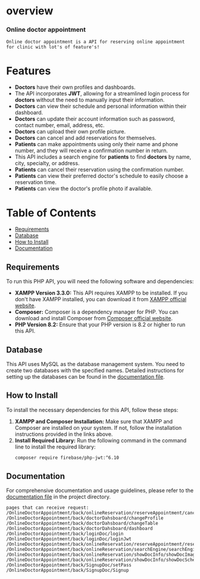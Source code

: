# overview
 ### Online doctor appointment
    Online doctor appointment is a API for reserving online appointment for clinic with lot's of feature's!
 # Features
- **Doctors** have their own profiles and dashboards.
- The API incorporates **JWT**, allowing for a streamlined login process for **doctors** without the need to manually input their information.
- **Doctors** can view their schedule and personal information within their dashboard.
- **Doctors** can update their account information such as password, contact number, email, address, etc.
- **Doctors** can upload their own profile picture.
- **Doctors** can cancel and add reservations for themselves.
- **Patients** can make appointments using only their name and phone number, and they will receive a confirmation number in return.
- This API includes a search engine for **patients** to find **doctors** by name, city, specialty, or address.
- **Patients** can cancel their reservation using the confirmation number.
- **Patients** can view their preferred doctor's schedule to easily choose a reservation time.
- **Patients** can view the doctor's profile photo if available.





# Table of Contents
- [Requirements](#requirements)
- [Database](#database)
- [How to Install](#how-to-install)
- [Documentation](#documentation)

## Requirements
To run this PHP API, you will need the following software and dependencies:
- **XAMPP Version 3.3.0:** This API requires XAMPP to be installed. If you don't have XAMPP installed, you can download it from [XAMPP official website](https://www.apachefriends.org/index.html).
- **Composer:** Composer is a dependency manager for PHP. You can download and install Composer from [Composer official website](https://getcomposer.org/download/).
- **PHP Version 8.2:** Ensure that your PHP version is 8.2 or higher to run this API.

## Database
This API uses MySQL as the database management system. You need to create two databases with the specified names. Detailed instructions for setting up the databases can be found in the [documentation file](./documentation).

## How to Install
To install the necessary dependencies for this API, follow these steps:
1. **XAMPP and Composer Installation:** Make sure that XAMPP and Composer are installed on your system. If not, follow the installation instructions provided in the links above.
2. **Install Required Library:** Run the following command in the command line to install the required library:
    ```bash
    composer require firebase/php-jwt:^6.10
    ```

## Documentation
For comprehensive documentation and usage guidelines, please refer to the [documentation file](./documentation) in the project directory.























```
pages that can receive request:
/OnlineDoctorAppointment/back/onlineReservation/reserveAppointment/cancelReservation
/OnlineDoctorAppointment/back/doctorDahsboard/changeProfile
/OnlineDoctorAppointment/back/doctorDahsboard/changeTable
/OnlineDoctorAppointment/back/doctorDahsboard/dashboard
/OnlineDoctorAppointment/back/loginDoc/login
/OnlineDoctorAppointment/back/loginDoc/loginJwt
/OnlineDoctorAppointment/back/onlineReservation/reserveAppointment/reserveAppointment
/OnlineDoctorAppointment/back/onlineReservation/searchEngine/searchEngine
/OnlineDoctorAppointment/back/onlineReservation/showDocInfo/showDocImage
/OnlineDoctorAppointment/back/onlineReservation/showDocInfo/showDocSchedule
/OnlineDoctorAppointment/back/SignupDoc/setPass
/OnlineDoctorAppointment/back/SignupDoc/Signup


